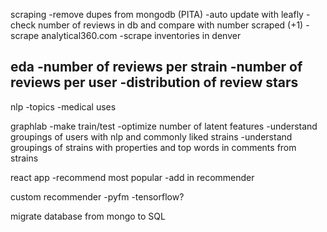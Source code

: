 scraping
-remove dupes from mongodb (PITA)
-auto update with leafly
-check number of reviews in db and compare with number scraped (+1)
-scrape analytical360.com
-scrape inventories in denver

eda
-number of reviews per strain
-number of reviews per user
-distribution of review stars
-
nlp
-topics
-medical uses

graphlab
-make train/test
-optimize number of latent features
-understand groupings of users with nlp and commonly liked strains
-understand groupings of strains with properties and top words in comments from strains

react app
-recommend most popular
-add in recommender

custom recommender
-pyfm
-tensorflow?

migrate database from mongo to SQL
